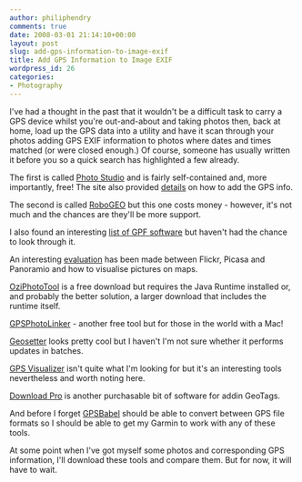 ```yaml
---
author: philiphendry
comments: true
date: 2008-03-01 21:14:10+00:00
layout: post
slug: add-gps-information-to-image-exif
title: Add GPS Information to Image EXIF
wordpress_id: 26
categories:
- Photography
---
```


I've had a thought in the past that it wouldn't be a difficult task to carry a GPS device whilst you're out-and-about and taking photos then, back at home, load up the GPS data into a utility and have it scan through your photos adding GPS EXIF information to photos where dates and times matched (or were closed enough.) Of course, someone has usually written it before you so a quick search has highlighted a few already.

The first is called [Photo Studio](http://www.stuffware.co.uk/photostudio/) and is fairly self-contained and, more importantly, free! The site also provided [details](http://www.stuffware.co.uk/articles/00000001.html) on how to add the GPS info.

The second is called [RoboGEO](http://www.robogeo.com/home/) but this one costs money - however, it's not much and the chances are they'll be more support.

I also found an interesting [list of GPF software](http://www.topshareware.com/guide/hot/gps.htm) but haven't had the chance to look through it.

An interesting [evaluation](http://www.newsofthefuture.net/index.php?/archives/21-GPS-Tagging-of-Photos-Evaluation-of-Flickr,-Picasa-and-Panoramio.html) has been made between Flickr, Picasa and Panoramio and how to visualise pictures on maps.

[OziPhotoTool](http://www.oziphototool.com/) is a free download but requires the Java Runtime installed or, and probably the better solution, a larger download that includes the runtime itself.

[GPSPhotoLinker](http://oregonstate.edu/~earlyj/gpsphotolinker/) - another free tool but for those in the world with a Mac!

[Geosetter](http://www.geosetter.de/en/index.html) looks pretty cool but I haven't I'm not sure whether it performs updates in batches.

[GPS Visualizer](http://www.gpsvisualizer.com/) isn't quite what I'm looking for but it's an interesting tools nevertheless and worth noting here.

[Download Pro](http://www.breezesys.com/Downloader/index.htm) is another purchasable bit of software for addin GeoTags. 

And before I forget [GPSBabel](http://www.gpsbabel.org/) should be able to convert between GPS file formats so I should be able to get my Garmin to work with any of these tools.

At some point when I've got myself some photos and corresponding GPS information, I'll download these tools and compare them. But for now, it will have to wait.
